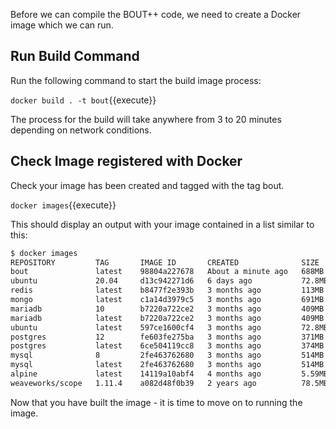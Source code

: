Before we can compile the BOUT++ code, we need to create a Docker image which we can run.

## Run Build Command

Run the following command to start the build image process:

`docker build . -t bout`{{execute}}

The process for the build will take anywhere from 3 to 20 minutes depending on network conditions.

## Check Image registered with Docker

Check your image has been created and tagged with the tag bout.

`docker images`{{execute}}

This should display an output with your image contained in a list similar to this:

```bash
$ docker images
REPOSITORY         TAG       IMAGE ID       CREATED              SIZE
bout               latest    98804a227678   About a minute ago   688MB
ubuntu             20.04     d13c942271d6   6 days ago           72.8MB
redis              latest    b8477f2e393b   3 months ago         113MB
mongo              latest    c1a14d3979c5   3 months ago         691MB
mariadb            10        b7220a722ce2   3 months ago         409MB
mariadb            latest    b7220a722ce2   3 months ago         409MB
ubuntu             latest    597ce1600cf4   3 months ago         72.8MB
postgres           12        fe603fe275ba   3 months ago         371MB
postgres           latest    6ce504119cc8   3 months ago         374MB
mysql              8         2fe463762680   3 months ago         514MB
mysql              latest    2fe463762680   3 months ago         514MB
alpine             latest    14119a10abf4   4 months ago         5.59MB
weaveworks/scope   1.11.4    a082d48f0b39   2 years ago          78.5MB
```

Now that you have built the image - it is time to move on to running the image.
